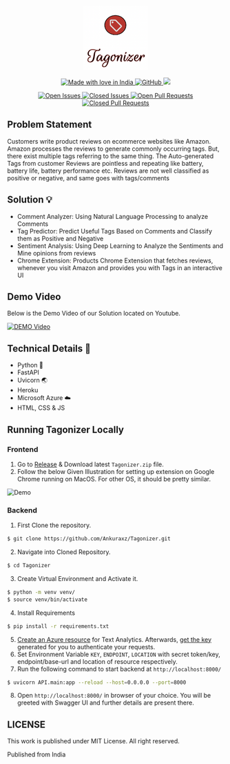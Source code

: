 <p align="center">
  <a href="https://github.com/ankuraxz/tagonizer/">
    <img src="https://raw.githubusercontent.com/ankuraxz/tagonizer/main/logo.png" alt="Tagonizer" width="150" height="150"> 
  </a>
</p>

<p align="center">
  <a href="https://github.com/ankuraxz/tagonizer/">
   <img src="https://madewithlove.now.sh/in?heart=true&colorA=%23ff0000&colorB=%23050505&template=plastic" alt="Made with love in India">
    <img alt="GitHub" src="https://img.shields.io/github/license/ankuraxz/tagonizer?style=plastic">
    <img src="https://img.shields.io/badge/Made%20with%20%E2%9D%A4%EF%B8%8F%20by%20-Majestic%20Coders-red&template=plastic">
  </a>
</p>

<p align="center">
  <a href="https://github.com/ankuraxz/tagonizer/">
    <img src ="https://img.shields.io/github/issues-raw/Ankuraxz/Tagonizer" alt = "Open Issues">
    <img src ="https://img.shields.io/github/issues-closed-raw/Ankuraxz/Tagonizer" alt = "Closed Issues">
    <img src ="https://img.shields.io/github/issues-pr-raw/Ankuraxz/Tagonizer" alt = "Open Pull Requests">
    <img src ="https://img.shields.io/github/issues-pr-closed/Ankuraxz/Tagonizer" alt = "Closed Pull Requests">
  </a>
 </p>
    

## Problem Statement 
Customers write product reviews on ecommerce websites like Amazon. Amazon processes the reviews to generate commonly occurring tags. But, there exist multiple tags referring to the same thing. The Auto-generated Tags from customer Reviews are pointless and repeating like battery, battery life, battery performance etc. Reviews are not well classified as positive or negative, and same goes with tags/comments

## Solution 💡 

+ Comment Analyzer: Using Natural Language Processing to analyze Comments
+ Tag Predictor: Predict Useful Tags Based on Comments and Classify them as Positive and Negative
+ Sentiment Analysis: Using Deep Learning to Analyze the Sentiments and Mine opinions from reviews
+ Chrome Extension: Products Chrome Extension that fetches reviews, whenever you visit Amazon and provides you with Tags in an interactive UI

## Demo Video 
Below is the Demo Video of our Solution located on Youtube.

[![DEMO Video](https://img.youtube.com/vi/c72HItyH1wU/0.jpg)](https://www.youtube.com/watch?v=c72HItyH1wU)


## Technical Details 🧰 
+ Python 🐍 
+ FastAPI 
+ Uvicorn 🌏 
+ Heroku 
+ Microsoft Azure ☁️
+ HTML, CSS & JS 

## Running Tagonizer Locally 

### Frontend

1. Go to [Release](https://github.com/Ankuraxz/Tagonizer/releases) & Download latest `Tagonizer.zip` file. 
2. Follow the below Given Illustration for setting up extension on Google Chrome running on MacOS. For other OS, it should be pretty similar. 

![Demo](demo.gif)

### Backend 

1. First Clone the repository. 
```bash
$ git clone https://github.com/Ankuraxz/Tagonizer.git
```
2. Navigate into Cloned Repository. 
```bash 
$ cd Tagonizer
```
3. Create Virtual Environment and Activate it. 
```bash 
$ python -m venv venv/
$ source venv/bin/activate
```
4. Install Requirements
```bash 
$ pip install -r requirements.txt
```
5. [Create an Azure resource](https://docs.microsoft.com/en-us/azure/cognitive-services/text-analytics/how-tos/text-analytics-how-to-call-api) for Text Analytics. Afterwards, [get the key](https://docs.microsoft.com/en-us/azure/cognitive-services/text-analytics/how-tos/text-analytics-how-to-call-api) generated for you to authenticate your requests.
6. Set Environment Variable `KEY`, `ENDPOINT`, `LOCATION` with secret token/key, endpoint/base-url and location of resource respectively. 
7. Run the following command to start backend at `http://localhost:8000/`
```bash
$ uvicorn API.main:app --reload --host=0.0.0.0 --port=8000
```
8. Open `http://localhost:8000/` in browser of your choice. You will be greeted with Swagger UI and further details are present there. 


## LICENSE 

This work is published under MIT License. All right reserved. 

Published from India
